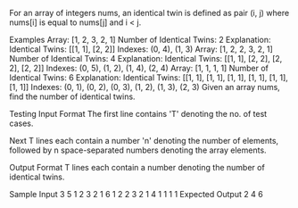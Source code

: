 For an array of integers nums, an identical twin is defined as pair (i, j) where nums[i] is equal to nums[j] and i < j.

Examples
Array: [1, 2, 3, 2, 1]
Number of Identical Twins: 2
Explanation:
Identical Twins: [[1, 1], [2, 2]]
Indexes: (0, 4), (1, 3)
Array: [1, 2, 2, 3, 2, 1]
Number of Identical Twins: 4
Explanation:
Identical Twins: [[1, 1], [2, 2], [2, 2], [2, 2]]
Indexes: (0, 5), (1, 2), (1, 4), (2, 4)
Array: [1, 1, 1, 1]
Number of Identical Twins: 6
Explanation:
Identical Twins: [[1, 1], [1, 1], [1, 1], [1, 1], [1, 1], [1, 1]]
Indexes: (0, 1), (0, 2), (0, 3), (1, 2), (1, 3), (2, 3)
Given an array nums, find the number of identical twins.

Testing
Input Format
The first line contains 'T' denoting the no. of test cases.

Next T lines each contain a number 'n' denoting the number of elements, followed by n space-separated numbers denoting the array elements.

Output Format
T lines each contain a number denoting the number of identical twins.

Sample Input
3
5 1 2 3 2 1
6 1 2 2 3 2 1
4 1 1 1 1
Expected Output
2
4
6
